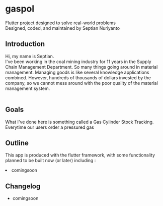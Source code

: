 # gaspol

Flutter project designed to solve real-world problems<br>
Designed, coded, and maintained by Septian Nuriyanto

## Introduction

Hi, my name is Septian.<br>
I've been working in the coal mining industry for 11 years in the Supply Chain Management Department. So many things going around in material management. Managing goods is like several knowledge applications combined. However, hundreds of thousands of dollars invested by the company, so we cannot mess around with the poor quality of the material management system.<br><br>

## Goals
What I've done here is something called a Gas Cylinder Stock Tracking. Everytime our users order a pressured gas


## Outline
This app is produced with the flutter framework, with some functionality planned to be built now (or later) including :
<li> comingsoon

## Changelog

- comingsoon


